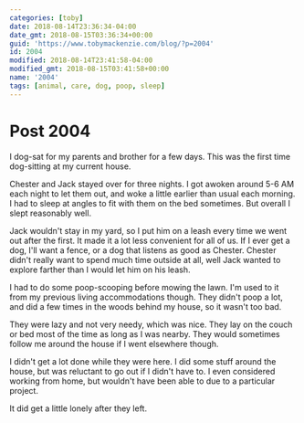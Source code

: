 ```yaml
---
categories: [toby]
date: 2018-08-14T23:36:34-04:00
date_gmt: 2018-08-15T03:36:34+00:00
guid: 'https://www.tobymackenzie.com/blog/?p=2004'
id: 2004
modified: 2018-08-14T23:41:58-04:00
modified_gmt: 2018-08-15T03:41:58+00:00
name: '2004'
tags: [animal, care, dog, poop, sleep]
---
```


Post 2004
=========

I dog-sat for my parents and brother for a few days.<!--more-->  This was the first time dog-sitting at my current house.

Chester and Jack stayed over for three nights.  I got awoken around 5-6 AM each night to let them out, and woke a little earlier than usual each morning.  I had to sleep at angles to fit with them on the bed sometimes.  But overall I slept reasonably well.

Jack wouldn't stay in my yard, so I put him on a leash every time we went out after the first.  It made it a lot less convenient for all of us.  If I ever get a dog, I'll want a fence, or a dog that listens as good as Chester.  Chester didn't really want to spend much time outside at all, well Jack wanted to explore farther than I would let him on his leash.

I had to do some poop-scooping before mowing the lawn.  I'm used to it from my previous living accommodations though.  They didn't poop a lot, and did a few times in the woods behind my house, so it wasn't too bad.

They were lazy and not very needy, which was nice.  They lay on the couch or bed most of the time as long as I was nearby.  They would sometimes follow me around the house if I went elsewhere though.

I didn't get a lot done while they were here.  I did some stuff around the house, but was reluctant to go out if I didn't have to.  I even considered working from home, but wouldn't have been able to due to a particular project.

It did get a little lonely after they left.
